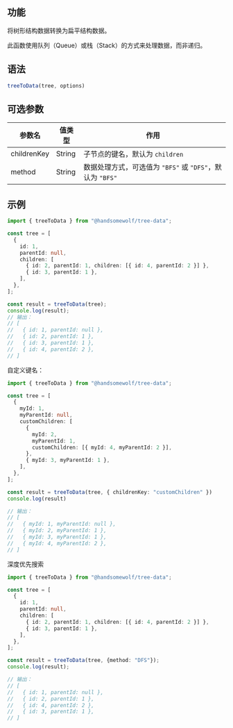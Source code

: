 ## 功能

将树形结构数据转换为扁平结构数据。

此函数使用队列（Queue）或栈（Stack）的方式来处理数据，而非递归。


## 语法 

```TypeScript
treeToData(tree, options)
```

## 可选参数

| 参数名      | 值类型 | 作用                         |
| ----------- | ------ | ---------------------------- |
| childrenKey | String | 子节点的键名，默认为 `children` |
| method | String | 数据处理方式，可选值为 `"BFS"` 或 `"DFS"`，默认为 `"BFS"` |

## 示例

```TypeScript
import { treeToData } from "@handsomewolf/tree-data";

const tree = [
  {
    id: 1,
    parentId: null,
    children: [
      { id: 2, parentId: 1, children: [{ id: 4, parentId: 2 }] },
      { id: 3, parentId: 1 },
    ],
  },
];

const result = treeToData(tree);
console.log(result);
// 输出：
// [
//   { id: 1, parentId: null },
//   { id: 2, parentId: 1 },
//   { id: 3, parentId: 1 },
//   { id: 4, parentId: 2 },
// ]
```

自定义键名：

```TypeScript
import { treeToData } from "@handsomewolf/tree-data";

const tree = [
  {
    myId: 1,
    myParentId: null,
    customChildren: [
      {
        myId: 2,
        myParentId: 1,
        customChildren: [{ myId: 4, myParentId: 2 }],
      },
      { myId: 3, myParentId: 1 },
    ],
  },
];

const result = treeToData(tree, { childrenKey: "customChildren" })
console.log(result)

// 输出：
// [
//   { myId: 1, myParentId: null },
//   { myId: 2, myParentId: 1 },
//   { myId: 3, myParentId: 1 },
//   { myId: 4, myParentId: 2 },
// ]
```

深度优先搜索

```TypeScript
import { treeToData } from "@handsomewolf/tree-data";

const tree = [
  {
    id: 1,
    parentId: null,
    children: [
      { id: 2, parentId: 1, children: [{ id: 4, parentId: 2 }] },
      { id: 3, parentId: 1 },
    ],
  },
];

const result = treeToData(tree, {method: "DFS"});
console.log(result);

// 输出：
// [
//   { id: 1, parentId: null },
//   { id: 2, parentId: 1 },
//   { id: 4, parentId: 2 },
//   { id: 3, parentId: 1 },
// ]
```